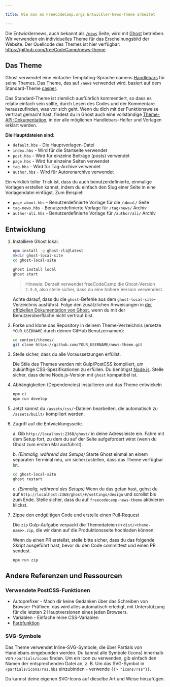 ```yaml
---

title: Wie man am FreeCodeCamp.orgs Entwickler-News-Theme arbeitet

---
```


Die Entwicklernews, auch bekannt als [`/news`](https://www.freecodecamp.org/news) Seite, wird mit [Ghost](https://ghost.org/) betrieben. Wir verwenden ein individuelles Theme für das Erscheinungsbild der Website. Der Quellcode des Themes ist hier verfügbar: <https://github.com/freeCodeCamp/news-theme>.

## Das Theme

Ghost verwendet eine einfache Templating-Sprache namens [Handlebars](http://handlebarsjs.com/) für seine Themes. Das Theme, das auf `/news` verwendet wird, basiert auf dem Standard-Theme [casper](https://github.com/TryGhost/Casper).

Das Standard-Theme ist ziemlich ausführlich kommentiert, so dass es relativ einfach sein sollte, durch Lesen des Codes und der Kommentare herauszufinden, was vor sich geht. Wenn du dich mit der Funktionsweise vertraut gemacht hast, findest du in Ghost auch eine vollständige [Theme-API-Dokumentation](https://themes.ghost.org), in der alle möglichen Handlebars-Helfer und Vorlagen erklärt werden.

**Die Hauptdateien sind:**

- `default.hbs` - Die Hauptvorlagen-Datei
- `index.hbs` - Wird für die Startseite verwendet
- `post.hbs` - Wird für einzelne Beiträge (posts) verwendet
- `page.hbs` - Wird für einzelne Seiten verwendet
- `tag.hbs` - Wird für Tag-Archive verwendet
- `author.hbs` - Wird für Autorenarchive verwendet

Ein wirklich toller Trick ist, dass du auch benutzerdefinierte, einmalige Vorlagen erstellen kannst, indem du einfach den Slug einer Seite in eine Vorlagendatei einfügst. Zum Beispiel:

- `page-about.hbs` - Benutzerdefinierte Vorlage für die `/about/` Seite
- `tag-news.hbs` - Benutzerdefinierte Vorlage für `/tag/news/` Archiv
- `author-ali.hbs` - Benutzerdefinierte Vorlage für `/author/ali/` Archiv

## Entwicklung

1. Installiere Ghost lokal.

   ```sh
   npm install -g ghost-cli@latest
   mkdir ghost-local-site
   cd ghost-local-site
   ```

   ```sh
   ghost install local
   ghost start
   ```

   > Hinweis: Derzeit verwendet freeCodeCamp die Ghost-Version `2.9.0`, also stelle sicher, dass du eine höhere Version verwendest.

   Achte darauf, dass du die `ghost`-Befehle aus dem `ghost-local-site`-Verzeichnis ausführst. Folge den zusätzlichen Anweisungen in [der offiziellen Dokumentation von Ghost](https://docs.ghost.org), wenn du mit der Benutzeroberfläche nicht vertraut bist.

2. Forke und klone das Repository in deinem Theme-Verzeichnis (ersetze `YOUR_USERNAME` durch deinen GitHub Benutzernamen):

   ```sh
   cd content/themes/
   git clone https://github.com/YOUR_USERNAME/news-theme.git
   ```

3. Stelle sicher, dass du alle Voraussetzungen erfüllst.

   Die Stile des Themes werden mit Gulp/PostCSS kompiliert, um zukünftige CSS-Spezifikationen zu erfüllen. Du benötigst [Node.js](https://nodejs.org/). Stelle sicher, dass deine Node.js-Version mit `ghost` kompatibel ist.

4. Abhängigkeiten (Dependencies) installieren und das Theme entwickeln

   ```sh
   npm ci
   npm run develop
   ```

5. Jetzt kannst du `/assets/css/`-Dateien bearbeiten, die automatisch zu `/assets/built/` kompiliert werden.

6. Zugriff auf die Entwicklungsseite.

   a. Gib `http://localhost:2368/ghost/` in deine Adressleiste ein. Fahre mit dem Setup fort, zu dem du auf der Seite aufgefordert wirst (wenn du Ghost zum ersten Mal ausführst).

   b. _(Einmalig, während des Setups)_ Starte Ghost einmal an einem separaten Terminal neu, um sicherzustellen, dass das Theme verfügbar ist.

   ```sh
   cd ghost-local-site
   ghost restart
   ```

   c. _(Einmalig, während des Setups)_ Wenn du das getan hast, gehst du auf `http://localhost:2368/ghost/#/settings/design` und scrollst bis zum Ende. Stelle sicher, dass du auf `freecodecamp-news-theme` aktivieren klickst.

7. Zippe den endgültigen Code und erstelle einen Pull-Request

   Die `zip` Gulp-Aufgabe verpackt die Themedateien in `dist/<theme-name>.zip`, die wir dann auf die Produktionsseite hochladen können.

   Wenn du einen PR erstellst, stelle bitte sicher, dass du das folgende Skript ausgeführt hast, bevor du den Code committest und einen PR sendest.

   ```sh
   npm run zip
   ```

## Andere Referenzen und Ressourcen

### Verwendete PostCSS-Funktionen

- Autoprefixer - Mach dir keine Gedanken über das Schreiben von Browser-Präfixen, das wird alles automatisch erledigt, mit Unterstützung für die letzten 2 Hauptversionen eines jeden Browsers.
- Variablen - Einfache reine CSS-Variablen
- [Farbfunktion](https://github.com/postcss/postcss-color-function)

### SVG-Symbole

Das Theme verwendet Inline-SVG-Symbole, die über Partials von Handlebars eingebunden werden. Du kannst alle Symbole (Icons) innerhalb von `/partials/icons` finden. Um ein Icon zu verwenden, gib einfach den Namen der entsprechenden Datei an, z. B. Um das SVG-Symbol in `/partials/icons/rss.hbs` einzubinden - verwende `{{> "icons/rss"}}`.

Du kannst deine eigenen SVG-Icons auf dieselbe Art und Weise hinzufügen.
